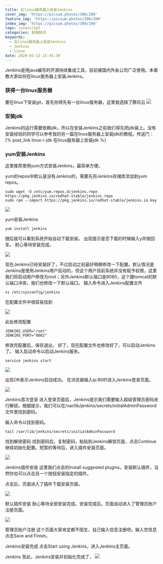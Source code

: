 ```yaml
---
title: 在linux服务器上安装Jenkins
cover_img: 'https://picsum.photos/300/200'
feature_img: 'https://picsum.photos/300/200'
index_img: 'https://picsum.photos/300/200'
tags: javascript
categories: 前端知识
keywords:
  - 在linux服务器上安装Jenkins
  - Jenkins
  - linux
date: 2020-03-13 15:45:30
---
```


Jenkins是用java编写的开源持续集成工具，目前被国内外各公司广泛使用。本章教大家如何在linux服务器上安装Jenkins。

### 获得一台linux服务器
要在linux下安装git，首先你得先有一台linux服务器，这里我选择了腾讯云
![](https://gitee.com/Wzhichao/img/raw/master/uPic/DJRKTi06%20.png)

###  安装jdk
Jenkins的运行需要依赖jdk，所以在安装Jenkins之前我们得先把jdk装上。没有安装经验的同学可以参考我的另一篇在linux服务器上安装jdk的教程。传送门：{% post_link linux-i-jdk 在linux服务器上安装jdk %}

### yum安装Jenkins
这里推荐使用yum方式安装Jenkins，最简单方便。

yum的repos中默认是没有Jenkins的，需要先将Jenkins存储库添加到yum repos。

```
sudo wget -O /etc/yum.repos.d/jenkins.repo https://pkg.jenkins.io/redhat-stable/jenkins.repo
sudo rpm --import https://pkg.jenkins.io/redhat-stable/jenkins.io.key
```

![](https://gitee.com/Wzhichao/img/raw/master/uPic/HV40p625%20.jpg)

yum安装Jenkins

```
yum install jenkins
```

随后就可以看到系统开始自动下载安装。
出现提示是否下载的时候输入y并按回车。
耐心等待安装完成。

![](https://gitee.com/Wzhichao/img/raw/master/uPic/UhLrYS49%20.jpg)

现在Jenkins已经安装好了，不过启动之前最好稍微修改一下配置。默认情况是Jenkins是使用Jenkins用户启动的，但这个用户目前系统并没有赋予权限，这里我们将启动用户修改为root；另外Jenkins默认端口是8080，这个跟tomcat的默认端口冲突，我们也修改一下默认端口。
输入命令进入Jenkins配置文件

```
vi /etc/sysconfig/jenkins
```
在配置文件中很容易找到

![](https://gitee.com/Wzhichao/img/raw/master/uPic/V9l1sV30%20.jpg)

此处修改配置
```
JENKINS_USER="root"
JENKINS_PORT="8082"
```

修改完配置后，保存退出。
好了，现在配置文件也修改好了，可以启动Jenkins了。
输入启动命令以启动Jenkins服务。

```
service jenkins start
```

![](https://gitee.com/Wzhichao/img/raw/master/uPic/onfXOM25%20.jpg)

出现OK表示Jenkins启动成功。
在浏览器输入ip:8081进入Jenkins登录页面。

![](https://gitee.com/Wzhichao/img/raw/master/uPic/IGjyP848%20.jpg)

Jenkins首次登录
进入登录页面后，Jenkins提示我们需要输入超级管理员密码进行解锁。根据提示，我们可以在/var/lib/jenkins/secrets/initialAdminPassword文件里找到密码。

输入命令以找到密码。

```
tail /var/lib/jenkins/secrets/initialAdminPassword
```
找到解锁密码
找到密码后，复制密码，粘贴到Jenkins解锁页面，点击Continue继续初始化配置。短暂的等待后，进入插件安装页面。

![](https://gitee.com/Wzhichao/img/raw/master/uPic/YOCsj337%20.jpg)

Jenkins插件安装
这里我们点击的Install suggested plugins，安装默认插件，当然你也可以点击另一个按钮安装指定的插件。

点击后，页面进入了插件下载安装页面。

![](https://gitee.com/Wzhichao/img/raw/master/uPic/VJppCr49%20.jpg)


默认插件安装
耐心等待全部安装完成。安装完成后，页面自动进入了管理员账户注册页面。

![](https://gitee.com/Wzhichao/img/raw/master/uPic/n9GCRN21%20.jpg)

管理员账户注册
这个页面大家肯定都不陌生，自己输入信息注册吧。输入完信息点击Save and Finish。

Jenkins安装完成
点击Start using Jenkins，进入Jenkins主页面。

Jenkins
至此，Jenkins安装并初始化完成了，
![](https://gitee.com/Wzhichao/img/raw/master/uPic/pftEC404%20.jpg)

